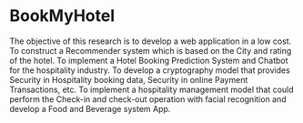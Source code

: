 # BookMyHotel
The objective of this research is to develop a web application in a low cost. To construct a Recommender system which is based on the City and rating of the hotel. To implement a Hotel Booking Prediction System and Chatbot for the hospitality industry. To develop a cryptography model that provides Security in Hospitality booking data, Security in online Payment Transactions, etc. To implement a hospitality management model that could perform the Check-in and check-out operation with facial recognition and develop a Food and Beverage system App.
